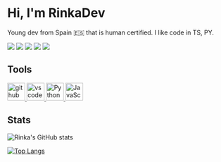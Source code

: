 # Hi, I'm RinkaDev
Young dev from Spain 🇪🇸 that is human certified. I like code in TS, PY.

![](https://img.shields.io/badge/JavaScript-F7DF1E.svg?style=for-the-badge&logo=JavaScript&logoColor=black)
![](https://img.shields.io/badge/Python-3776AB.svg?style=for-the-badge&logo=Python&logoColor=white)
<a href="https://twitter.com/RinkaDev"><img src="https://img.shields.io/badge/Twitter-1DA1F2.svg?style=for-the-badge&logo=Twitter&logoColor=white"></img></a>
<a href="https://www.instagram.com/rinkadeveloping/"><img src="https://img.shields.io/badge/Instagram-E4405F.svg?style=for-the-badge&logo=Instagram&logoColor=white"></img></a>
![](https://img.shields.io/badge/Visual%20Studio%20Code-007ACC.svg?style=for-the-badge&logo=Visual-Studio-Code&logoColor=white)

## Tools
<a href="https://github.com" target="_blank"> <img src="https://cdn.jsdelivr.net/gh/devicons/devicon/icons/github/github-original.svg" alt="github" width="40" height="40"/> </a> <a href="https://code.visualstudio.com/" target="_blank"> <img src="https://cdn.jsdelivr.net/gh/devicons/devicon/icons/vscode/vscode-original.svg" alt="vscode" width="40" height="40"/> </a> <a href="https://www.python.org/psf-landing/" target="_blank"> <img src="https://s3.dualstack.us-east-2.amazonaws.com/pythondotorg-assets/media/community/logos/python-logo-only.png" alt="Python" width="40" height="40"/> </a> <a href="https://nodejs.org/es" target="_blank"> <img src="https://upload.wikimedia.org/wikipedia/commons/thumb/9/99/Unofficial_JavaScript_logo_2.svg/768px-Unofficial_JavaScript_logo_2.svg.png?20141107110902" alt="JavaScript" width="40" height="40"/> </a>

## Stats
![Rinka's GitHub stats](https://github-readme-stats.vercel.app/api?username=rinkagi&show_icons=true&theme=tokyonight)

[![Top Langs](https://github-readme-stats.vercel.app/api/top-langs/?username=rinkagi&hide_progress=false&theme=tokyonight)](https://github.com/anuraghazra/github-readme-stats)

